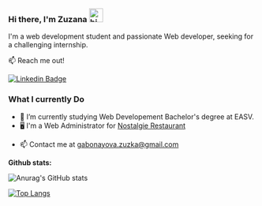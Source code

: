 ###  Hi there, I'm Zuzana <img src="https://user-images.githubusercontent.com/1303154/88677602-1635ba80-d120-11ea-84d8-d263ba5fc3c0.gif" width="28px" height="28px" alt="hi">

I'm a web development student and passionate Web developer, seeking for a challenging internship. 

:mailbox: Reach me out!

[![Linkedin Badge](https://img.shields.io/badge/-Zuzana-0e76a8?style=flat&labelColor=0e76a8&logo=linkedin&logoColor=white)](https://www.linkedin.com/in/zuzanagabonayova/)

### What I currently Do

- 🔭 I’m currently studying Web Developement Bachelor's degree at EASV.
- 🖥️ I'm a Web Administrator for [Nostalgie Restaurant](https://nostalgie.sk/)

<ul>
  <li>
    📫 Contact me at <a href="mailto:gabonayova.zuzka@gmail.com">gabonayova.zuzka@gmail.com</a>
  </li>
</ul>

<p><strong>Github stats:</strong></p>

![Anurag's GitHub stats](https://github-readme-stats.vercel.app/api?username=ZuzanaGabonayova&count_private=true&theme=radical)

[![Top Langs](https://github-readme-stats.vercel.app/api/top-langs/?username=ZuzanaGabonayova&theme=radical)](https://github.com/anuraghazra/github-readme-stats)
